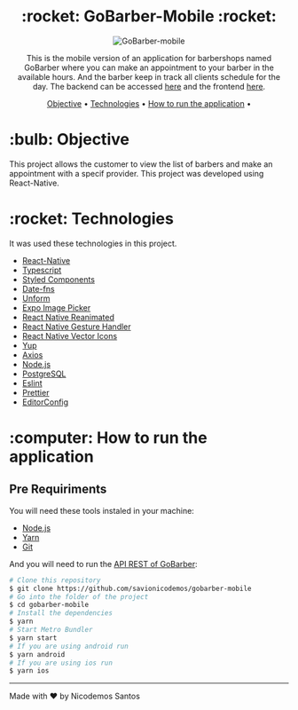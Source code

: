 <h1 align="center">:rocket: GoBarber-Mobile :rocket:</h1>

<p align="center">
<img src=".github/assets/mobile.gif" alt="GoBarber-mobile"/>
</p>

<p align="center">This is the mobile version of an application for barbershops named GoBarber where you can make an appointment to your barber in the available hours. And
the barber keep in track all clients schedule for the day. The backend can be accessed <a href="https://github.com/savionicodemos/gobarber-backend">here</a> and the frontend
<a href="https://github.com/savionicodemos/gobarber-web">here</a>.</p>

<p align="center">
 <a href="#objective">Objective</a> •
 <a href="#technologies">Technologies</a> •
 <a href="#how-to-run">How to run the application</a> •
</p>

<h1 id="objective">:bulb: Objective</h1>
</p>This project allows the customer to view the list of barbers and make an appointment with a specif provider. This project was developed using React-Native.</p>

<h1 id="technologies">:rocket: Technologies</h1>

<p>It was used these technologies in this project.</p>

- [React-Native](https://reactnative.dev/ "React-Native")
- [Typescript](https://www.typescriptlang.org/ "Typescript")
- [Styled Components](https://styled-components.com/ "Styled Components")
- [Date-fns](https://date-fns.org/ "Date-fns")
- [Unform](https://unform.dev/ "Unform")
- [Expo Image Picker](https://docs.expo.dev/versions/latest/sdk/imagepicker/ "Expo Image Picker")
- [React Native Reanimated](https://github.com/software-mansion/react-native-reanimated "React Native Reanimated")
- [React Native Gesture Handler](https://github.com/software-mansion/react-native-gesture-handler "React Native Gesture Handler")
- [React Native Vector Icons](https://github.com/oblador/react-native-vector-icons "React Native Vector Icons")
- [Yup](https://github.com/jquense/yup "Yup")
- [Axios](https://github.com/axios/axios "Axios")
- [Node.js](https://nodejs.org/en/ "Node.js")
- [PostgreSQL](https://www.postgresql.org/)
- [Eslint](https://eslint.org/ "Eslint")
- [Prettier](https://prettier.io/ "Prettier")
- [EditorConfig](https://editorconfig.org/ "EditorConfig")

<h1 id="how-to-run">:computer: How to run the application</h1>

<h2>Pre Requiriments</h2>

<p>You will need these tools instaled in your machine:</p>

- [Node.js](https://nodejs.org/en/ "Node.js")
- [Yarn](https://yarnpkg.com/ "Yarn")
- [Git](https://git-scm.com/ "Git")

<p>And you will need to run the <a href="https://github.com/savionicodemos/gobarber-backend">API REST of GoBarber</a>:</p>

```bash
# Clone this repository
$ git clone https://github.com/savionicodemos/gobarber-mobile
# Go into the folder of the project
$ cd gobarber-mobile
# Install the dependencies
$ yarn
# Start Metro Bundler
$ yarn start
# If you are using android run
$ yarn android
# If you are using ios run
$ yarn ios
```

<hr>

Made with :heart: by Nicodemos Santos

